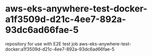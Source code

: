 # aws-eks-anywhere-test-docker-a1f3509d-d21c-4ee7-892a-93dc6ad66fae-5
repository for use with E2E test job aws-eks-anywhere-test-docker:a1f3509d-d21c-4ee7-892a-93dc6ad66fae-5
